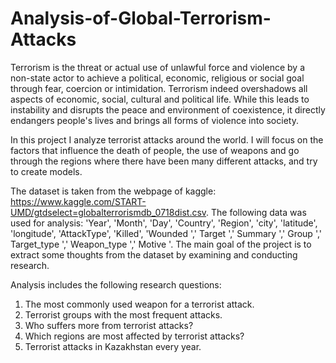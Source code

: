 # Analysis-of-Global-Terrorism-Attacks
Terrorism is the threat or actual use of unlawful force and violence by a non-state actor to achieve a political, economic, religious or social goal through fear, coercion or intimidation. Terrorism indeed overshadows all aspects of economic, social, cultural and political life. While this leads to instability and disrupts the peace and environment of coexistence, it directly endangers people's lives and brings all forms of violence into society.

In this project I analyze terrorist attacks around the world. I will focus on the factors that influence the death of people, the use of weapons and go through the regions where there have been many different attacks, and try to create models.
 
The dataset is taken from the webpage of kaggle: https://www.kaggle.com/START-UMD/gtdselect=globalterrorismdb_0718dist.csv.
The following data was used for analysis: 'Year', 'Month', 'Day', 'Country', 'Region', 'city', 'latitude', 'longitude', 'AttackType', 'Killed', 'Wounded ',' Target ',' Summary ',' Group ',' Target_type ',' Weapon_type ',' Motive '.
The main goal of the project is to extract some thoughts from the dataset by examining and conducting research.

Analysis includes the following research questions:
1. The most commonly used weapon for a terrorist attack.
2. Terrorist groups with the most frequent attacks.
3. Who suffers more from terrorist attacks?
4. Which regions are most affected by terrorist attacks?
5. Terrorist attacks in Kazakhstan every year.
